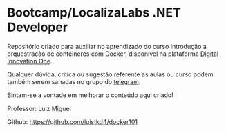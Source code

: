 # Bootcamp/LocalizaLabs .NET Developer

Repositório criado para auxiliar no aprendizado do curso Introdução a orquestração de contêineres com Docker, disponível na plataforma [Digital Innovation One](https://digitalinnovation.one/).

Qualquer dúvida, critica ou sugestão referente as aulas ou curso podem também serem sanadas no grupo do [telegram](https://t.me/joinchat/GzbydxdJZF0ZV-PCxcQdSQ).

Sintam-se a vontade em melhorar o conteúdo aqui criado!

Professor: Luiz Miguel

Github: https://github.com/luistkd4/docker101
